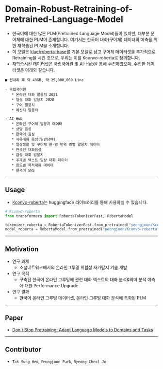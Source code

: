 # Domain-Robust-Retraining-of-Pretrained-Language-Model

  * 한국어에 대한 많은 PLM(Pretrained Language Model)들이 있지만, 대부분 문어체에 대한 PLM이 존재합니다. 여기서는 한국어 대화(구어체) 데이터의 예측을 위한 재학습된 PLM을 소개합니다.
  * 이 모델은 [klue/roberta-base](https://huggingface.co/klue/roberta-base?text=%EB%8C%80%ED%95%9C%EB%AF%BC%EA%B5%AD%EC%9D%98+%EC%88%98%EB%8F%84%EB%8A%94+%5BMASK%5D+%EC%9E%85%EB%8B%88%EB%8B%A4.)를 기본 모델로 삼고 구어체 데이터셋을 추가적으로 Retraining을 시킨 것으로, 우리는 이를 Kconvo-roberta로 정의합니다.
  * 재학습시킨 데이터셋은 [국립국어원](https://corpus.korean.go.kr/request/corpusRegist.do) 및 [AI-Hub](https://www.aihub.or.kr/aihubdata/data/list.do?pageIndex=1&currMenu=115&topMenu=100&dataSetSn=&srchdataClCode=DATACL001&srchOrder=&SrchdataClCode=DATACL002&searchKeyword=&srchDataRealmCode=REALM002&srchDataTy=DATA003)을 통해 수집하였으며, 수집한 데이터셋은 아래와 같습니다.

```
■ 전처리 후 약 40GB, 약 25,000,000 Line

- 국립국어원
   * 온라인 대화 말뭉치 2021
   * 일상 대화 말뭉치 2020
   * 구어 말뭉치
   * 메신저 말뭉치

- AI-Hub
   * 온라인 구어체 말뭉치 데이터
   * 상담 음성
   * 한국어 음성
   * 자유대화 음성(일반남여)
   * 일상생활 및 구어체 한-영 번역 병렬 말뭉치 데이터
   * 한국인 대화음성
   * 감성 대화 말뭉치
   * 주제별 텍스트 일상 대화 데이터
   * 용도별 목적대화 데이터
   * 한국어 SNS
 ```    
-----------------------------------------------------------------
## Usage

 * [Kconvo-roberta](https://huggingface.co/yeongjoon/Kconvo-roberta)는 huggingface 라이브러리를 통해 사용하실 수 있습니다.

```python
# Kconvo-roberta
from transformers import RobertaTokenizerFast, RobertaModel

tokenizer_roberta = RobertaTokenizerFast.from_pretrained("yeongjoon/Kconvo-roberta")
model_roberta = RobertaModel.from_pretrained("yeongjoon/Kconvo-roberta")

```

-----------------------------------------------------------------
## Motivation

 * 연구 과제
   * 소셜네트워크에서의 온라인그루밍 위험성 자가탐지 기술 개발
 * 연구 목적
   * 구축된 한국어 온라인 그루밍에 관련 대화 텍스트의 대화 분석&의미 분석 예측에 대한 Performance Upgrade
 * 연구 결과
   * 한국어 온라인 그루밍 데이터셋, 온라인 그루밍 대화 분석에 특화된 PLM
 
-----------------------------------------------------------------
## Paper



 * [Don't Stop Pretraining: Adapt Language Models to Domains and Tasks](https://aclanthology.org/2020.acl-main.740/)
 
-----------------------------------------------------------------
## Contributor

 * `Tak-Sung Heo`, `Yeongjoon Park`, `Byeong-Cheol Jo`
